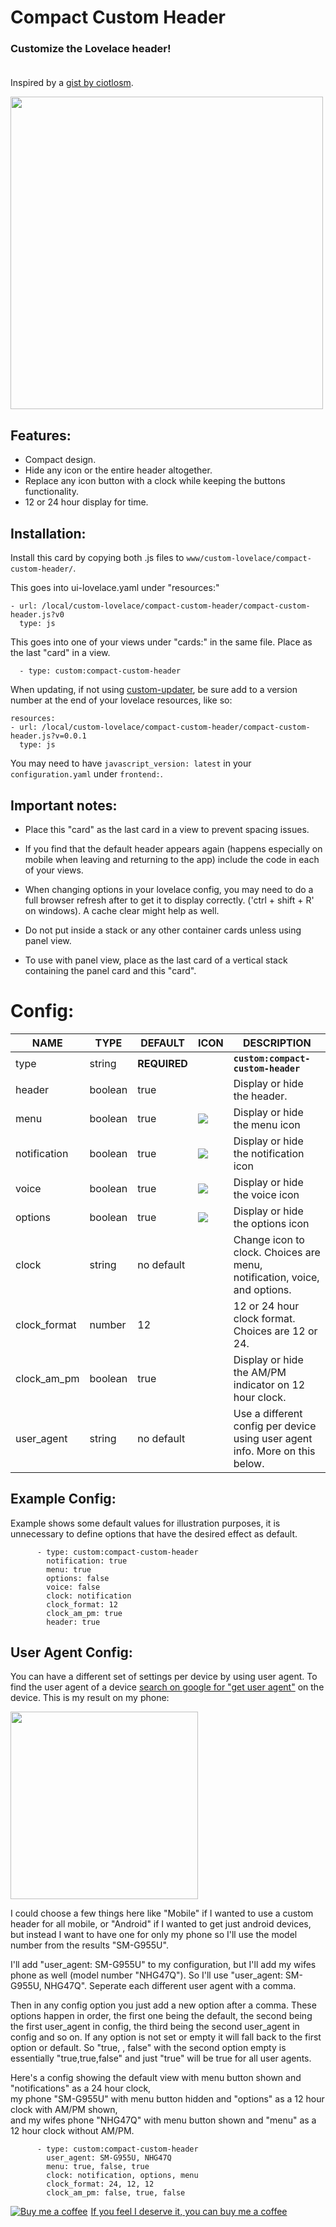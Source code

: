 # Compact Custom Header

### Customize the Lovelace header!<br/><br/>
Inspired by a [gist by ciotlosm](https://gist.github.com/ciotlosm/1f09b330aa5bd5ea87b59f33609cc931).

<img src="https://i.imgur.com/kz0gnZm.jpg" width="500px"> 


## Features:
* Compact design.
* Hide any icon or the entire header altogether.
* Replace any icon button with a clock while keeping the buttons functionality.
* 12 or 24 hour display for time.

## Installation:

Install this card by copying both .js files to `www/custom-lovelace/compact-custom-header/`.

This goes into ui-lovelace.yaml under "resources:"

```
- url: /local/custom-lovelace/compact-custom-header/compact-custom-header.js?v0
  type: js
```

This goes into one of your views under "cards:" in the same file. Place as the last "card" in a view.

```
  - type: custom:compact-custom-header
```

When updating, if not using [custom-updater](https://github.com/custom-components/custom_updater), be sure add to a version number at the end of your lovelace resources, like so:

```
resources:
- url: /local/custom-lovelace/compact-custom-header/compact-custom-header.js?v=0.0.1
  type: js
```

You may need to have `javascript_version: latest` in your `configuration.yaml` under `frontend:`.


## Important notes:

* Place this "card" as the last card in a view to prevent spacing issues.

* If you find that the default header appears again (happens especially on mobile when leaving and returning to the app) include the code in each of your views.

* When changing options in your lovelace config, you may need to do a full browser refresh after to get it to display correctly. ('ctrl + shift + R' on windows). A cache clear might help as well.

* Do not put inside a stack or any other container cards unless using panel view.

* To use with panel view, place as the last card of a vertical stack containing the panel card and this "card".

# Config:

|NAME|TYPE|DEFAULT|ICON|DESCRIPTION|
|-|-|-|-|-|
|type|string|**REQUIRED**||<code>**custom:compact-custom-header**</code>|
|header|boolean|true||Display or hide the header.|
|menu|boolean|true|<img src="https://github.com/google/material-design-icons/blob/master/navigation/2x_web/ic_menu_black_18dp.png?raw=true">|Display or hide the menu icon|
|notification|boolean|true|<img src="https://github.com/google/material-design-icons/blob/master/social/2x_web/ic_notifications_black_18dp.png?raw=true">|Display or hide the notification icon |
|voice|boolean|true|<img src="https://github.com/google/material-design-icons/blob/master/av/2x_web/ic_mic_black_18dp.png?raw=true">|Display or hide the voice icon|
|options|boolean|true|<img src="https://github.com/google/material-design-icons/blob/master/navigation/ios/ic_more_vert_36pt.imageset/ic_more_vert_36pt.png?raw=true">|Display or hide the options icon|
|clock|string|no default||Change icon to clock. Choices are menu, notification, voice, and options.|
|clock_format|number|12||12 or 24 hour clock format. Choices are 12 or 24.|
|clock_am_pm|boolean|true||Display or hide the AM/PM indicator on 12 hour clock.|
|user_agent|string|no default||Use a different config per device using user agent info. More on this below.

## Example Config:
Example shows some default values for illustration purposes, it is unnecessary to define options that have the desired effect as default.
```
      - type: custom:compact-custom-header
        notification: true
        menu: true
        options: false
        voice: false
        clock: notification
        clock_format: 12
        clock_am_pm: true
        header: true
```

## User Agent Config:

You can have a different set of settings per device by using user agent. To find the user agent of a device [search on google for "get user agent"](http://www.google.com/search?q=get+user+agent) on the device. This is my result on my phone:

<img src="https://i.imgur.com/BWs8zj8.jpg" width="300px">

I could choose a few things here like "Mobile" if I wanted to use a custom header for all mobile, or "Android" if I wanted to get just android devices, but instead I want to have one for only my phone so I'll use the model number from the results "SM-G955U".

I'll add "user_agent: SM-G955U" to my configuration, but I'll add my wifes phone as well (model number "NHG47Q"). So I'll use "user_agent: SM-G955U, NHG47Q". Seperate each different user agent with a comma.

Then in any config option you just add a new option after a comma. These options happen in order, the first one being the default, the second being the first user_agent in config, the third being the second user_agent in config and so on. If any option is not set or empty it will fall back to the first option or default. So "true, , false" with the second option empty is essentially "true,true,false" and just "true" will be true for all user agents.

Here's a config showing the default view with menu button shown and "notifications" as a 24 hour clock,<br>
my phone "SM-G955U" with menu button hidden and "options" as a 12 hour clock with AM/PM shown,<br>
and my wifes phone "NHG47Q" with menu button shown and "menu" as a 12 hour clock without AM/PM.

```
      - type: custom:compact-custom-header
        user_agent: SM-G955U, NHG47Q
        menu: true, false, true
        clock: notification, options, menu
        clock_format: 24, 12, 12
        clock_am_pm: false, true, false
```

<a class="bmc-button" target="_blank" href="https://www.buymeacoffee.com/FgwNR2l"><img src="https://www.buymeacoffee.com/assets/img/BMC-btn-logo.svg" alt="Buy me a coffee"><span style="margin-left:5px">If you feel I deserve it, you can buy me a coffee</span></a><br/><br/><br/>

